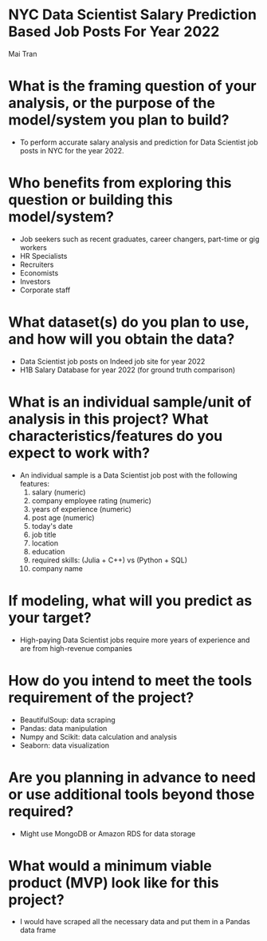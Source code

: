# NYC Data Scientist Salary Prediction Based Job Posts For Year 2022
Mai Tran

# What is the framing question of your analysis, or the purpose of the model/system you plan to build?
- To perform accurate salary analysis and prediction for Data Scientist job posts in NYC for the year 2022. 

# Who benefits from exploring this question or building this model/system?
- Job seekers such as recent graduates, career changers, part-time or gig workers
- HR Specialists
- Recruiters
- Economists
- Investors
- Corporate staff

# What dataset(s) do you plan to use, and how will you obtain the data?
- Data Scientist job posts on Indeed job site for year 2022
- H1B Salary Database for year 2022 (for ground truth comparison)

# What is an individual sample/unit of analysis in this project? What characteristics/features do you expect to work with?
- An individual sample is a Data Scientist job post with the following features:
  1. salary (numeric)
  2. company employee rating (numeric)
  3. years of experience (numeric)
  4. post age (numeric)
  5. today's date
  6. job title
  7. location
  8. education
  9. required skills: (Julia + C++) vs (Python + SQL)
  10. company name

# If modeling, what will you predict as your target?
- High-paying Data Scientist jobs require more years of experience and are from high-revenue companies

# How do you intend to meet the tools requirement of the project?
- BeautifulSoup: data scraping
- Pandas: data manipulation
- Numpy and Scikit: data calculation and analysis
- Seaborn: data visualization

# Are you planning in advance to need or use additional tools beyond those required?
- Might use MongoDB or Amazon RDS for data storage

# What would a minimum viable product (MVP) look like for this project?
- I would have scraped all the necessary data and put them in a Pandas data frame
